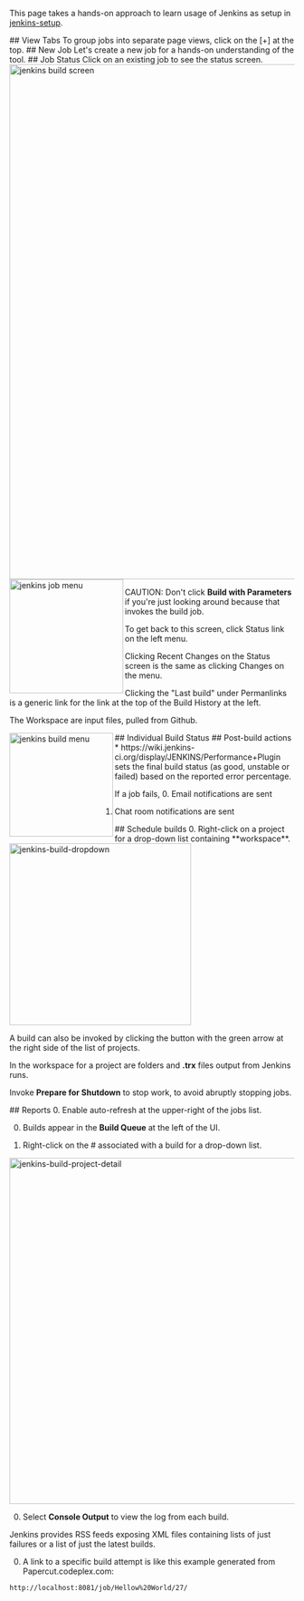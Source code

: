 This page takes a hands-on approach to learn usage of Jenkins as setup in <a href="jenkins-setup.md">jenkins-setup</a>.

<a id="Tabs">
## View Tabs</a>
To group jobs into separate page views, click on the [+] at the top.


<a id="NewJob">
## New Job</a>
Let's create a new job for a hands-on understanding of the tool.


<a id="JobStatus">
## Job Status</a>
Click on an existing job to see the status screen.

<img width="909" alt="jenkins build screen" src="https://cloud.githubusercontent.com/assets/300046/12532100/4394d7b4-c1c0-11e5-8d40-e92263aa3369.png">

<img align="left" width="201" alt="jenkins job menu" src="https://cloud.githubusercontent.com/assets/300046/12532075/9d34fae8-c1bf-11e5-83c2-d948fee7a22d.png">

CAUTION: Don't click <strong>Build with Parameters</strong> if you're just looking around
because that invokes the build job.

To get back to this screen, click Status link on the left menu.

Clicking Recent Changes on the Status screen is the same as clicking Changes on the menu.

Clicking the "Last build" under Permanlinks is a generic link for the link at the top of the Build History at the left.

The Workspace are input files, pulled from Github.

<a id="BuildStatus">
## Individual Build Status</a>
<img align="left" width="183" alt="jenkins build menu" src="https://cloud.githubusercontent.com/assets/300046/12532074/83e3a850-c1bf-11e5-836e-444ffff39424.png">


<a id="Post-Build">
## Post-build actions</a>
  * https://wiki.jenkins-ci.org/display/JENKINS/Performance+Plugin
  sets the final build status (as good, unstable or failed) based on the reported error percentage. 

If a job fails, 
0. Email notifications are sent
1. Chat room notifications are sent



<a id="ScheduleBuild">
## Schedule builds</a>
0. Right-click on a project for a drop-down list containing **workspace**.

 <img width="321" alt="jenkins-build-dropdown" src="https://cloud.githubusercontent.com/assets/300046/11172423/8cffff32-8bc4-11e5-9e3b-4c92b9f7b3a1.png">

 A build can also be invoked by clicking the button with the green arrow at the right side of the list of projects.

 In the workspace for a project are folders and **.trx** files output from Jenkins runs.
 
Invoke **Prepare for Shutdown** to stop work, to avoid abruptly stopping jobs.

 
<a id="Reports">
## Reports</a>
0. Enable auto-refresh at the upper-right of the jobs list.

0. Builds appear in the **Build Queue** at the left of the UI.

0. Right-click on the # associated with a build for a drop-down list.

 <img width="611" alt="jenkins-build-project-detail" src="https://cloud.githubusercontent.com/assets/300046/11172332/02c5ca5a-8bc3-11e5-8d53-b4a0b57a22a8.png">

0. Select **Console Output** to view the log from each build.

 Jenkins provides RSS feeds exposing XML files containing lists of just failures or a list of just the latest builds.

0. A link to a specific build attempt is like this example generated from Papercut.codeplex.com:

 ```
 http://localhost:8081/job/Hellow%20World/27/
 ```
